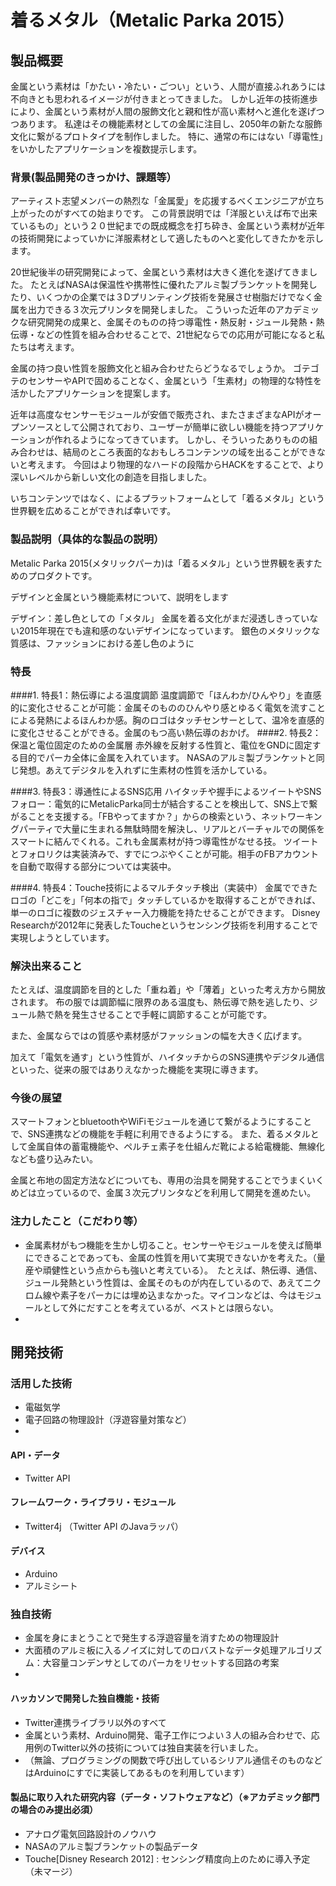 # 着るメタル（Metalic Parka 2015）
## 製品概要
金属という素材は「かたい・冷たい・ごつい」という、人間が直接ふれあうには不向きとも思われるイメージが付きまとってきました。
しかし近年の技術進歩により、金属という素材が人間の服飾文化と親和性が高い素材へと進化を遂げつつあります。
私達はその機能素材としての金属に注目し、2050年の新たな服飾文化に繋がるプロトタイプを制作しました。
特に、通常の布にはない「導電性」をいかしたアプリケーションを複数提示します。

### 背景(製品開発のきっかけ、課題等）
アーティスト志望メンバーの熱烈な「金属愛」を応援するべくエンジニアが立ち上がったのがすべての始まりです。
この背景説明では「洋服といえば布で出来ているもの」という２０世紀までの既成概念を打ち砕き、金属という素材が近年の技術開発によっていかに洋服素材として適したものへと変化してきたかを示します。

20世紀後半の研究開発によって、金属という素材は大きく進化を遂げてきました。
たとえばNASAは保温性や携帯性に優れたアルミ製ブランケットを開発したり、いくつかの企業では３Dプリンティング技術を発展させ樹脂だけでなく金属を出力できる３次元プリンタを開発しました。
こういった近年のアカデミックな研究開発の成果と、金属そのものの持つ導電性・熱反射・ジュール発熱・熱伝導・などの性質を組み合わせることで、21世紀ならでの応用が可能になると私たちは考えます。

金属の持つ良い性質を服飾文化と組み合わせたらどうなるでしょうか。
ゴテゴテのセンサーやAPIで固めることなく、金属という「生素材」の物理的な特性を活かしたアプリケーションを提案します。

近年は高度なセンサーモジュールが安価で販売され、またさまざまなAPIがオープンソースとして公開されており、ユーザーが簡単に欲しい機能を持つアプリケーションが作れるようになってきています。
しかし、そういったありものの組み合わせは、結局のところ表面的なおもしろコンテンツの域を出ることができないと考えます。
今回はより物理的なハードの段階からHACKをすることで、より深いレベルから新しい文化の創造を目指しました。

いちコンテンツではなく、によるプラットフォームとして「着るメタル」という世界観を広めることができれば幸いです。

### 製品説明（具体的な製品の説明）

Metalic Parka 2015(メタリックパーカ)は「着るメタル」という世界観を表すためのプロダクトです。

デザインと金属という機能素材について、説明をします

デザイン：差し色としての「メタル」
金属を着る文化がまだ浸透しきっていない2015年現在でも違和感のないデザインになっています。
銀色のメタリックな質感は、ファッションにおける差し色のように



### 特長
####1. 特長1：熱伝導による温度調節
温度調節で「ほんわか/ひんやり」を直感的に変化させることが可能：金属そのもののひんやり感とゆるく電気を流すことによる発熱によるほんわか感。胸のロゴはタッチセンサーとして、温冷を直感的に変化させることができる。金属のもつ高い熱伝導のおかげ。
####2. 特長2：保温と電位固定のための金属層
赤外線を反射する性質と、電位をGNDに固定する目的でパーカ全体に金属を入れています。
NASAのアルミ製ブランケットと同じ発想。あえてデジタルを入れずに生素材の性質を活かしている。

####3. 特長3：導通性によるSNS応用
ハイタッチや握手によるツイートやSNSフォロー：電気的にMetalicParka同士が結合することを検出して、SNS上で繋がることを支援する。「FBやってますか？」からの検索という、ネットワーキングパーティで大量に生まれる無駄時間を解決し、リアルとバーチャルでの関係をスマートに結んでくれる。これも金属素材が持つ導電性がなせる技。
ツイートとフォロリクは実装済みで、すでにつぶやくことが可能。相手のFBアカウントを自動で取得する部分については実装中。

####4. 特長4：Touche技術によるマルチタッチ検出（実装中）
金属でできたロゴの「どこを」「何本の指で」タッチしているかを取得することができれば、単一のロゴに複数のジェスチャー入力機能を持たせることができます。
Disney Researchが2012年に発表したToucheというセンシング技術を利用することで実現しようとしています。




### 解決出来ること
たとえば、温度調節を目的とした「重ね着」や「薄着」といった考え方から開放されます。
布の服では調節幅に限界のある温度も、熱伝導で熱を逃したり、ジュール熱で熱を発生させることで手軽に調節することが可能です。

また、金属ならではの質感や素材感がファッションの幅を大きく広げます。

加えて「電気を通す」という性質が、ハイタッチからのSNS連携やデジタル通信といった、従来の服ではありえなかった機能を実現に導きます。



### 今後の展望
スマートフォンとbluetoothやWiFiモジュールを通じて繋がるようにすることで、SNS連携などの機能を手軽に利用できるようにする。
また、着るメタルとして金属自体の蓄電機能や、ペルチェ素子を仕組んだ靴による給電機能、無線化なども盛り込みたい。

金属と布地の固定方法などについても、専用の治具を開発することでうまくいくめどは立っているので、金属３次元プリンタなどを利用して開発を進めたい。



### 注力したこと（こだわり等）
* 金属素材がもつ機能を生かし切ること。センサーやモジュールを使えば簡単にできることであっても、金属の性質を用いて実現できないかを考えた。（量産や頑健性という点からも強いと考えている）。　たとえば、熱伝導、通信、ジュール発熱という性質は、金属そのものが内在しているので、あえてニクロム線や素子をパーカには埋め込まなかった。マイコンなどは、今はモジュールとして外にだすことを考えているが、ベストとは限らない。
* 

## 開発技術
### 活用した技術
* 電磁気学
* 電子回路の物理設計（浮遊容量対策など）
* 

#### API・データ
* Twitter API

#### フレームワーク・ライブラリ・モジュール
* Twitter4j （Twitter API のJavaラッパ）

#### デバイス
* Arduino
* アルミシート

### 独自技術
* 金属を身にまとうことで発生する浮遊容量を消すための物理設計
* 大面積のアルミ板に入るノイズに対してのロバストなデータ処理アルゴリズム：大容量コンデンサとしてのパーカをリセットする回路の考案
* 

#### ハッカソンで開発した独自機能・技術
* Twitter連携ライブラリ以外のすべて
* 金属という素材、Arduino開発、電子工作につよい３人の組み合わせで、応用例のTwitter以外の技術については独自実装を行いました。
* （無論、プログラミングの関数で呼び出しているシリアル通信そのものなどはArduinoにすでに実装してあるものを利用しています）

#### 製品に取り入れた研究内容（データ・ソフトウェアなど）（※アカデミック部門の場合のみ提出必須）
* アナログ電気回路設計のノウハウ
* NASAのアルミ製ブランケットの製品データ
* Touche[Disney Research 2012] : センシング精度向上のために導入予定（未マージ）
